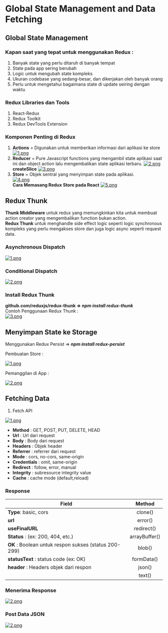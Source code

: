 # Global State Management and Data Fetching

## Global State Management

### Kapan saat yang tepat untuk menggunakan Redux :

1. Banyak state yang perlu ditaruh di banyak tempat
2. State pada app sering berubah
3. Logic untuk mengubah state kompleks
4. Ukuran codebase yang sedang-besar, dan dikerjakan oleh banyak orang
5. Perlu untuk mengetahui bagaimana state di update seiring dengan waktu

### Redux Libraries dan Tools

1. React-Redux
2. Redux Toolkit
3. Redux DevTools Extension

### Komponen Penting di Redux

1. **Actions** = Digunakan untuk memberikan informasi dari aplikasi ke store
   [![1.png](https://i.postimg.cc/C5h3mT8d/1.png)](https://postimg.cc/r0HZwHQL)
2. **Reducer** = Pure Javascript functions yang mengambil state aplikasi saat ini dan object action lalu mengembalikan state aplikasi terbaru. [![2.png](https://i.postimg.cc/wMrwJScC/2.png)](https://postimg.cc/wRh5Y4r2)  
   **createSlice**
   [![3.png](https://i.postimg.cc/DZHC49ct/3.png)](https://postimg.cc/YGNNJyZ3)
3. **Store** = Objek sentral yang menyimpan state pada aplikasi.  
   [![4.png](https://i.postimg.cc/P5TSDzmr/4.png)](https://postimg.cc/gntyFhSf)  
   **Cara Memasang Redux Store pada React**
   [![5.png](https://i.postimg.cc/ZqgPwryN/5.png)](https://postimg.cc/jWHJ5ncq)

## Redux Thunk

**Thunk Middleware** untuk redux yang memungkinkan kita untuk membuat action creator yang mengembalikan function bukan action.  
**Redux Thunk** untuk menghandle side effect logic seperti logic synchronous kompleks yang perlu mengakses store dan juga logic async seperti request data.

### Asynchronous Dispatch

[![1.png](https://i.postimg.cc/7Pnm699m/1.png)](https://postimg.cc/grrvtvfZ)

### Conditional Dispatch

[![2.png](https://i.postimg.cc/KzyDc3g6/2.png)](https://postimg.cc/7Cm2m699)

### Install Redux Thunk

**github.com/reduxjs/redux-thunk => <i>npm install redux-thunk</i>**  
Contoh Penggunaan Redux Thunk :  
[![3.png](https://i.postimg.cc/VLNBN8dk/3.png)](https://postimg.cc/pygn03fw)

## Menyimpan State ke Storage

Menggunakan Redux Persist => **<i>npm install redux-persist</i>**

Pembuatan Store :

[![1.png](https://i.postimg.cc/wMS4sC91/1.png)](https://postimg.cc/bS997FDP)

Pemanggilan di App :

[![2.png](https://i.postimg.cc/cHtb41Np/2.png)](https://postimg.cc/MMxD9SH5)

## Fetching Data

1. Fetch API

[![1.png](https://i.postimg.cc/7LfYnR7x/1.png)](https://postimg.cc/JyCL1PPg)

- **Method** : GET, POST, PUT, DELETE, HEAD
- **Url** : Url dari request
- **Body** : Body dari request
- **Headers** : Objek header
- **Referrer** : referrer dari request
- **Mode** : cors, no-cors, same-origin
- **Credentials** : omit, same-origin
- **Redirect** : follow, error, manual
- **Integrity** : subresource integrity value
- **Cache** : cache mode (default,reload)

### Response

| Field                                                  |    Method     |
| ------------------------------------------------------ | :-----------: |
| **Type**: basic, cors                                  |    clone()    |
| **url**                                                |    error()    |
| **useFinalURL**                                        |  redirect()   |
| **Status** : (ex: 200, 404, etc.)                      | arrayBuffer() |
| **OK** : Boolean untuk respon sukses (status 200- 299) |    blob()     |
| **statusText** : status code (ex: OK)                  |  formData()   |
| **header** : Headers objek dari respon                 |    json()     |
|                                                        |    text()     |

### Menerima Response

[![2.png](https://i.postimg.cc/KjMyKXdW/2.png)](https://postimg.cc/5QbrGr95)

### Post Data JSON

[![2.png](https://i.postimg.cc/1z8V3B9j/2.png)](https://postimg.cc/PLk56mvW)

